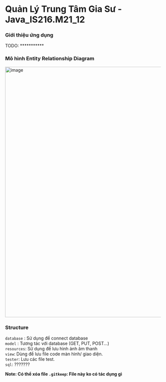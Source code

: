 # Quản Lý Trung Tâm Gia Sư - Java_IS216.M21_12


### Giới thiệu ứng dụng
TODO: ***********
### Mô hình Entity Relationship Diagram
<img width="811" alt="image" src="https://user-images.githubusercontent.com/65082230/161106525-8749ac1d-11d9-4c43-a07a-34847dc1b3cb.png">


### Structure
`database` : Sử dụng để connect database  
`model` : Tương tác với database (GET, PUT, POST...)   
`resources`: Sử dụng để lưu hình ảnh âm thanh  
`view`: Dùng để lưu file code màn hình/ giao diện.   
`tester`: Lưu các file test.  
`sql`: ??????? 

**Note: Có thể xóa file `.gitkeep`:  File này ko có tác dụng gì**